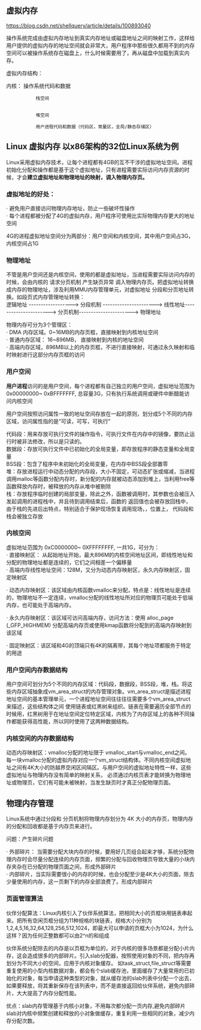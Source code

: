 ## 虚拟内存

https://blog.csdn.net/shellquery/article/details/100893040

操作系统完成由虚拟内存地址到真实内存地址或磁盘地址之间的映射工作，这样给用户提供的虚拟内存的地址空间就会非常大，用户程序中那些很久都用不到的内存空间可以被操作系统存在磁盘上，什么时候需要用了，再从磁盘中加载到真实内存。

虚拟内存结构：

内核：      操作系统代码和数据

               栈空间
               
               
               堆空间
               
               用户进程代码和数据（代码区，常量区，全局/静态存储区）
               
 ## Linux 虚拟内存 以x86架构的32位Linux系统为例
 
 Linux采用虚拟内存技术，让每个进程都有4GB的互不干涉的虚拟地址空间。进程初始化分配和操作都是基于这个虚拟地址，只有进程需要实际访问内存资源的时候，才会**建立虚拟地址和物理地址的映射，调入物理内存页。**
 
 ### 虚拟地址的好处：
 
 · 避免用户直接访问物理内存地址，防止一些破坏性操作\
 · 每个进程都被分配了4G的虚拟内存，用户程序可使用比实际物理内存更大的地址空间
 
 4G的进程虚拟地址空间分为两部分：用户空间和内核空间，其中用户空间占3G，内核空间占1G
 
 ### 物理地址
 
 不管是用户空间还是内核空间，使用的都是虚拟地址，当进程需要实际访问内存的时候，会由内核的 请求分页机制 产生缺页异常 调入物理内存页。把虚拟地址转换成内存的物理地址，涉及利用MMU内存管理单元，对虚拟地址
 分段和分页地址转换。如段页式内存管理地址转换：\
 逻辑地址  ------------------>   分段机制 ----------------------> 线性地址----------------------> 分页机制----------------------> 物理地址
 
 物理内存可分为3个管理区：\
 · DMA 内存区域。0~16MB的内存页框，直接映射到内核地址空间\
 · 普通内存区域： 16~896MB， 直接映射到内核的地址空间\
 · 高端内存区域，896MB以上的内存页框，不进行直接映射，可通过永久映射和临时映射进行这部分内存页框的访问
 
 ### 用户空间
 
 **用户进程**访问的是用户空间，每个进程都有自己独立的用户空间，虚拟地址范围为0x00000000~ 0xBFFFFFFF, 总容量3G，只有执行系统调用或硬件中断醋能访问内核空间
 
 用户空间按照访问属性一致的地址空间存放在一起的原则，划分成5个不同的内存区域，访问属性指的是“可读，可写，可执行”
 
 代码段：用来存放可执行文件的操作指令，可执行文件在内存中的镜像，要防止运行时被非法修改，所以是只读的。\
 数据段：存放可执行文件中已初始化的全局变量，即存放程序的静态变量和全局变量\
 BSS段：包含了程序中未初始化的全局变量，在内存中BSS段全部置零\
 堆：存放进程运行中动态分配的内存段，大小不固定，可动态扩张或缩减，当进程调用malloc等函数分配内存时，新分配的内存就被动态添加到堆上，当利用free等函数释放内存时，被释放的内存从堆中被剔除\
 栈：存放程序临时创建的局部变量，除此之外，函数被调用时，其参数也会被压入发起调用的进程栈中，并且待到调用结束后，函数的 返回值也会被存放回栈中，由于栈的先进后出特点，特别适合于保护现场恢复调用现场，，位置上，
 代码段和栈会被独立存放
 
 ### 内核空间
 
 虚拟地址范围为 0xC0000000~ 0XFFFFFFFF, 一共1G，可分为：\
 · 直接映射区： 从起始地址开始，最大896M的内核空间地址区间，即线性地址和分配的物理地址都是连续的，它们之间相差一个偏移量\
 · 高端内存线性地址空间：128M，又分为动态内存映射区，永久内存映射区，固定映射区
 
 · 动态内存映射区：该区域由内核函数vmalloc来分配，特点是：线性地址是连续的，物理地址不一定连续，vmalloc分配的线性地址所对应的物理页可能处于低端内存，也可能处于高端内存。
 
 · 永久内存映射区：该区域可访问高端内存，访问方法：使用 alloc_page (_GFP_HIGHMEM) 分配高端内存页或使用kmap函数将分配到的高端内存映射到该区域
 
 · 固定映射区：该区域和4G的顶端只有4K的隔离带，其每个地址项都服务于特定的用途
 
 ### 用户空间内存数据结构
 
 用户空间可划分为5个不同的内存区域：代码段，数据段，BSS段，堆，栈。将这些内存区域抽象成vm_area_struct的内存管理对象。vm_area_struct是描述进程地址空间的基本管理单元，一个进程地址空间往往往往需要多个vm_area_struct来描述，这些结构体之间
 使用链表或红黑树来组织。链表在需要遍历全部节点的时候用，红黑树用于在地址空间定位特定区域，内核为了内存区域上的各种不同操作都能获得高性能，所以同时使用了这两种数据结构。
 
### 内核空间的内存数据结构
 
 动态内存映射区：vmalloc分配的地址限于  vmalloc_start与vmalloc_end之间。每一块vmalloc分配的虚拟内存对应一个vm_struct结构体。不同内核空间虚拟地址之间有4K大小的防越界空闲区间隔区。与用户空间的虚拟地址特性一样，这些虚拟地址与物理内存没有简单的映射关系，
 必须通过内核页表才能转换为物理地址或物理页，它们有可能未被映射，当发生缺页时才真正分配物理页面。


## 物理内存管理

Linux系统中通过分段和 分页机制将物理内存划分为 4K 大小的内存页，物理内存的分配和回收都是基于内存页来进行。

问题：产生碎片问题

· 外部碎片： 当需要分配大块内存的时候，要用好几页组合起来才够，系统分配物理内存时会尽量分配连续的内存页面，频繁的分配与回收物理页导致大量的小块内存夹杂在已分配的物理页面之间，形成外部碎片\
· 内部碎片，当实际需要很小的内存的时候，也会分配至少是4K大小的页面，除去少量使用的内存，这一页剩下的内存全部浪费了。形成内部碎片

### 页面管理算法

伙伴分配算法：Linux内核引入了伙伴系统算法，把相同大小的页框块用链表串起来。把所有空闲页框分组为11种规格的块链表，规格大小分别为1,2,4,5,16,32,64,128,256,512,1024，即最大可以申请的页框大小为1024，为什么这样？因为任何正整数都可以由2^n的和组成

伙伴系统分配除去的内存是以页框为单位的，对于内核的很多场景都是分配小片内存，这会造成很多的内部碎片。引入slab分配器，按照使用对象的不同，把内存再划分为不同大小的空间，应用于内核对象缓存。
如task_struct,file_struct等需要重复使用的小型内核数据对象，都会有个slab缓存池，里面缓存了大量常用的已初始化的对象，每当申请这种类型的对象，就从缓存池的slab列表中分配一个出去，如果要释放，将其重新保存在该列表中，而不是直接返回给伙伴系统，避免内部碎片，大大提高了内存分配性能。

优点：slab内存管理基于内核小对象，不用每次都分配一页内存,避免内部碎片\
slab对内核中频繁创建和释放的小对象做缓存，重复利用一些相同的对象，减少内存分配次数。

